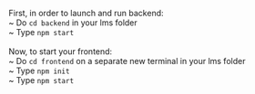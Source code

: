 First, in order to launch and run backend: <br>
~ Do ```cd backend``` in your lms folder<br>
~ Type ```npm start``` <br>
<br>
Now, to start your frontend: <br>
~ Do ```cd frontend``` on a separate new terminal in your lms folder<br>
~ Type ```npm init```<br>
~ Type ```npm start```<br>

